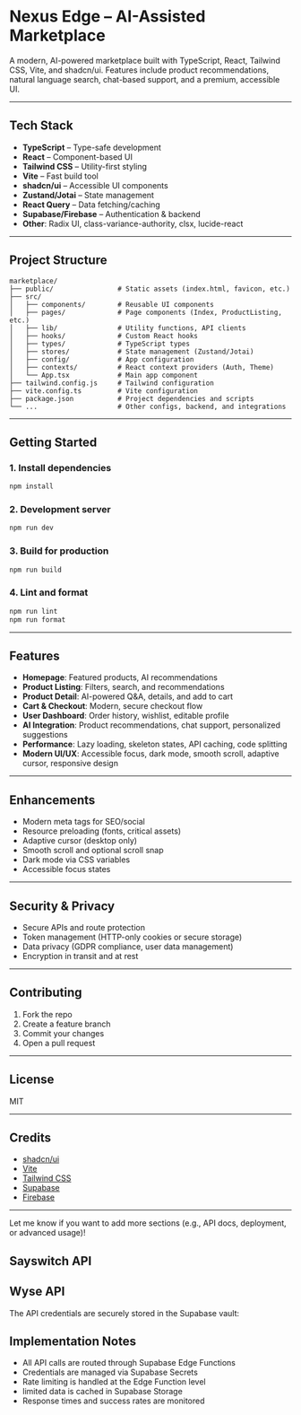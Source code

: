 # Nexus Edge – AI-Assisted Marketplace

A modern, AI-powered marketplace built with TypeScript, React, Tailwind CSS, Vite, and shadcn/ui. Features include product recommendations, natural language search, chat-based support, and a premium, accessible UI.

---

## Tech Stack

- **TypeScript** – Type-safe development
- **React** – Component-based UI
- **Tailwind CSS** – Utility-first styling
- **Vite** – Fast build tool
- **shadcn/ui** – Accessible UI components
- **Zustand/Jotai** – State management
- **React Query** – Data fetching/caching
- **Supabase/Firebase** – Authentication & backend
- **Other**: Radix UI, class-variance-authority, clsx, lucide-react

---

## Project Structure

```
marketplace/
├── public/                # Static assets (index.html, favicon, etc.)
├── src/
│   ├── components/        # Reusable UI components
│   ├── pages/             # Page components (Index, ProductListing, etc.)
│   ├── lib/               # Utility functions, API clients
│   ├── hooks/             # Custom React hooks
│   ├── types/             # TypeScript types
│   ├── stores/            # State management (Zustand/Jotai)
│   ├── config/            # App configuration
│   ├── contexts/          # React context providers (Auth, Theme)
│   └── App.tsx            # Main app component
├── tailwind.config.js     # Tailwind configuration
├── vite.config.ts         # Vite configuration
├── package.json           # Project dependencies and scripts
└── ...                    # Other configs, backend, and integrations
```

---

## Getting Started

### 1. Install dependencies

```sh
npm install
```

### 2. Development server

```sh
npm run dev
```

### 3. Build for production

```sh
npm run build
```

### 4. Lint and format

```sh
npm run lint
npm run format
```

---

## Features

- **Homepage**: Featured products, AI recommendations
- **Product Listing**: Filters, search, and recommendations
- **Product Detail**: AI-powered Q&A, details, and add to cart
- **Cart & Checkout**: Modern, secure checkout flow
- **User Dashboard**: Order history, wishlist, editable profile
- **AI Integration**: Product recommendations, chat support, personalized suggestions
- **Performance**: Lazy loading, skeleton states, API caching, code splitting
- **Modern UI/UX**: Accessible focus, dark mode, smooth scroll, adaptive cursor, responsive design

---

## Enhancements

- Modern meta tags for SEO/social
- Resource preloading (fonts, critical assets)
- Adaptive cursor (desktop only)
- Smooth scroll and optional scroll snap
- Dark mode via CSS variables
- Accessible focus states

---

## Security & Privacy

- Secure APIs and route protection
- Token management (HTTP-only cookies or secure storage)
- Data privacy (GDPR compliance, user data management)
- Encryption in transit and at rest

---

## Contributing

1. Fork the repo
2. Create a feature branch
3. Commit your changes
4. Open a pull request

---

## License

MIT

---

## Credits

- [shadcn/ui](https://ui.shadcn.com/)
- [Vite](https://vitejs.dev/)
- [Tailwind CSS](https://tailwindcss.com/)
- [Supabase](https://supabase.com/)
- [Firebase](https://firebase.google.com/)

---

Let me know if you want to add more sections (e.g., API docs, deployment, or advanced usage)!

## Sayswitch API

## Wyse API



The API credentials are securely stored in the Supabase vault:

## Implementation Notes

- All API calls are routed through Supabase Edge Functions
- Credentials are managed via Supabase Secrets
- Rate limiting is handled at the Edge Function level
- limited data is cached in Supabase Storage
- Response times and success rates are monitored
